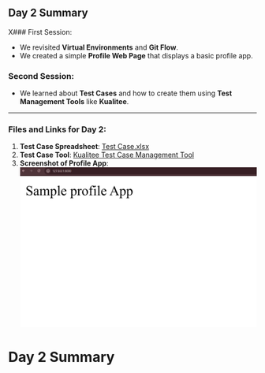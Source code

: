 ## Day 2 Summary

X### First Session:
- We revisited **Virtual Environments** and **Git Flow**.
- We created a simple **Profile Web Page** that displays a basic profile app.

### Second Session:
- We learned about **Test Cases** and how to create them using **Test Management Tools** like **Kualitee**.

---

### Files and Links for Day 2:

1. **Test Case Spreadsheet**: [Test Case.xlsx](Day-2/TASK/Test%20case.xlsx)
2. **Test Case Tool**: [Kualitee Test Case Management Tool](https://amratha_project.kualitee.com/testcase)
3. **Screenshot of Profile App**: ![Profile App Screenshot](Day-2/TASK/Screenshot%202025-03-28%20220252.png)

# Day 2 Summary

